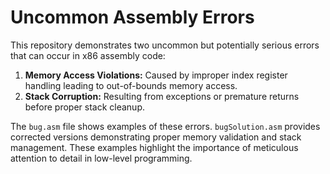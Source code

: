 # Uncommon Assembly Errors

This repository demonstrates two uncommon but potentially serious errors that can occur in x86 assembly code:

1. **Memory Access Violations:** Caused by improper index register handling leading to out-of-bounds memory access.
2. **Stack Corruption:** Resulting from exceptions or premature returns before proper stack cleanup.

The `bug.asm` file shows examples of these errors. `bugSolution.asm` provides corrected versions demonstrating proper memory validation and stack management.  These examples highlight the importance of meticulous attention to detail in low-level programming.
